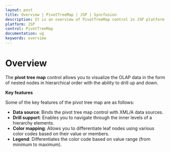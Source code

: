```yaml
---
layout: post
title: Overview | PivotTreeMap | JSP | Syncfusion
description: It is an overview of PivotTreeMap control in JSP platform. PivotTreeMap visualizes relational and OLAP data in the form of nested nodes
platform: JSP
control: PivotTreeMap
documentation: ug
keywords: overview
---
```


# Overview

The **pivot tree map** control allows you to visualize the OLAP data in the form of nested nodes in hierarchical order with the ability to drill up and down. 

**Key features**

Some of the key features of the pivot tree map are as follows:

* **Data source**: Binds the pivot tree map control with XML/A data sources.
* **Drill support**: Enables you to navigate through the inner levels of a hierarchy elements.
* **Color mapping**: Allows you to differentiate leaf nodes using various color codes based on their value or members.
* **Legend**: Differentiates the color code based on value range (from minimum to maximum).
